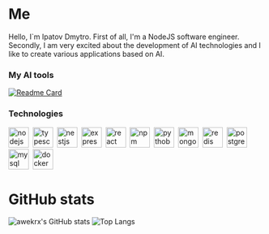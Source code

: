 # Me
Hello, I`m Ipatov Dmytro. First of all, I'm a NodeJS software engineer.
Secondly, I am very excited about the development of AI technologies and I like to create various applications based on AI.

### My AI tools
[![Readme Card](https://github-readme-stats.vercel.app/api/pin/?username=awekrx&repo=ChatGPT-MidJourney-prompt&theme=dark)](https://github.com/awekrx/ChatGPT-MidJourney-prompt)

### Technologies

<img src="https://cdn.jsdelivr.net/gh/devicons/devicon/icons/nodejs/nodejs-original.svg" title="nodejs" width="40" height="40" />&nbsp;
<img src="https://cdn.jsdelivr.net/gh/devicons/devicon/icons/typescript/typescript-original.svg" title="typescript" width="40" height="40" />&nbsp;
<img src="https://cdn.jsdelivr.net/gh/devicons/devicon/icons/nestjs/nestjs-plain.svg" title="nestjs" width="40" height="40" />&nbsp;
<img src="https://cdn.jsdelivr.net/gh/devicons/devicon/icons/express/express-original.svg" title="express" width="40" height="40" />&nbsp;
<img src="https://cdn.jsdelivr.net/gh/devicons/devicon/icons/react/react-original.svg" title="react" width="40" height="40" />&nbsp;
<img src="https://cdn.jsdelivr.net/gh/devicons/devicon/icons/npm/npm-original-wordmark.svg" title="npm" width="40" height="40" />&nbsp;
<img src="https://cdn.jsdelivr.net/gh/devicons/devicon/icons/python/python-original.svg" title="pythob" width="40" height="40" />&nbsp;
<img src="https://cdn.jsdelivr.net/gh/devicons/devicon/icons/mongodb/mongodb-original.svg" title="mongodb" width="40" height="40" />&nbsp;
<img src="https://cdn.jsdelivr.net/gh/devicons/devicon/icons/redis/redis-original.svg" title="redis" width="40" height="40" />&nbsp;
<img src="https://cdn.jsdelivr.net/gh/devicons/devicon/icons/postgresql/postgresql-original.svg" title="postgresql" height="40" />&nbsp;
<img src="https://cdn.jsdelivr.net/gh/devicons/devicon/icons/mysql/mysql-original.svg" title="mysql" width="40" height="40" />&nbsp;
<img src="https://cdn.jsdelivr.net/gh/devicons/devicon/icons/docker/docker-original.svg" title="docker" width="40" height="40" />&nbsp;

# GitHub stats
![awekrx's GitHub stats](https://github-readme-stats.vercel.app/api?username=awekrx&show_icons=true&theme=dark)
![Top Langs](https://github-readme-stats.vercel.app/api/top-langs/?username=awekrx&layout=compact&theme=dark)

